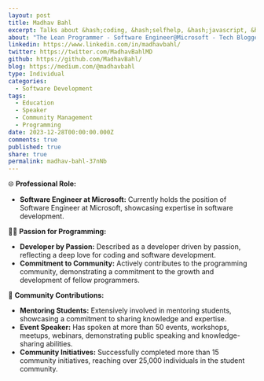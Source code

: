 ```yaml
---
layout: post
title: Madhav Bahl
excerpt: Talks about &hash;coding, &hash;selfhelp, &hash;javascript, &hash;programming, and &hash;productivity
about: "The Lean Programmer - Software Engineer@Microsoft - Tech Blogger - Aiming to make youth well versed with tech - Self-help and Productivity Blogger - Mentor&newline;"
linkedin: https://www.linkedin.com/in/madhavbahl/
twitter: https://twitter.com/MadhavBahlMD
github: https://github.com/MadhavBahl/
blog: https://medium.com/@madhavbahl
type: Individual
categories:
  - Software Development
tags:
  - Education
  - Speaker
  - Community Management
  - Programming
date: 2023-12-28T00:00:00.000Z
comments: true
published: true
share: true
permalink: madhav-bahl-37nNb
---
```

🌐 **Professional Role:**
- **Software Engineer at Microsoft:** Currently holds the position of Software Engineer at Microsoft, showcasing expertise in software development.

👨‍💻 **Passion for Programming:**
- **Developer by Passion:** Described as a developer driven by passion, reflecting a deep love for coding and software development.
- **Commitment to Community:** Actively contributes to the programming community, demonstrating a commitment to the growth and development of fellow programmers.

🤝 **Community Contributions:**
- **Mentoring Students:** Extensively involved in mentoring students, showcasing a commitment to sharing knowledge and expertise.
- **Event Speaker:** Has spoken at more than 50 events, workshops, meetups, webinars, demonstrating public speaking and knowledge-sharing abilities.
- **Community Initiatives:** Successfully completed more than 15 community initiatives, reaching over 25,000 individuals in the student community.

